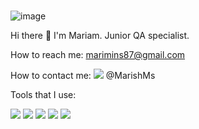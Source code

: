 ###
![image](https://user-images.githubusercontent.com/64779806/213293733-6d1d7687-3445-41d5-bcd6-47ea356b37b0.png)





Hi there 👋
I'm Mariam. Junior QA specialist.

How to reach me: marimins87@gmail.com

How to contact me: <img src="https://img.shields.io/badge/-blue?style=for-the-badge&logo=Telegram&logoColor=black"/>  @MarishMs

Tools that I use:

<img src="https://img.shields.io/badge/-orange?style=for-the-badge&logo=Postman&logoColor=black"/> <img src="https://img.shields.io/badge/-white?style=for-the-badge&logo=MySQL&logoColor=blue&orange"/> <img src="https://img.shields.io/badge/-white?style=for-the-badge&logo=Jira&logoColor=blue"/> <img src="https://img.shields.io/badge/-white?style=for-the-badge&logo=Git&logoColor=orange"/> <img src="https://img.shields.io/badge/-black?style=for-the-badge&logo=Apache JMeter&logoColor=white"/>

